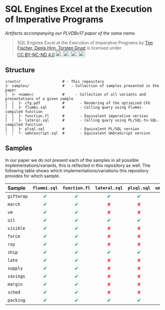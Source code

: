 # SQL Engines Excel at the Execution of Imperative Programs

_Artifacts accompanying our PLVDBv17 paper of the same name._

> <p xmlns:cc="http://creativecommons.org/ns#" xmlns:dct="http://purl.org/dc/terms/"><span property="dct:title">SQL Engines Excel at the Execution of Imperative Programs</span> by <a rel="cc:attributionURL dct:creator" property="cc:attributionName" href="https://db.cs.uni-tuebingen.de/">Tim Fischer, Denis Hirn, Torsten Grust</a> is licensed under <a href="http://creativecommons.org/licenses/by-nc-nd/4.0/?ref=chooser-v1" target="_blank" rel="license noopener noreferrer" style="display:inline-block;">CC BY-NC-ND 4.0<img style="height:22px!important;margin-left:3px;vertical-align:text-bottom;" src="https://mirrors.creativecommons.org/presskit/icons/cc.svg?ref=chooser-v1"><img style="height:22px!important;margin-left:3px;vertical-align:text-bottom;" src="https://mirrors.creativecommons.org/presskit/icons/by.svg?ref=chooser-v1"><img style="height:22px!important;margin-left:3px;vertical-align:text-bottom;" src="https://mirrors.creativecommons.org/presskit/icons/nc.svg?ref=chooser-v1"><img style="height:22px!important;margin-left:3px;vertical-align:text-bottom;" src="https://mirrors.creativecommons.org/presskit/icons/nd.svg?ref=chooser-v1"></a></p>

## Structure

```
<root>/                   # - This repository
├╴ samples/               #   - Collection of samples presented in the paper
│  ├╴ <name>/             #     - Collection of all variants and presentations of a given sample
│  │  ├╴ cfg.pdf          #       - Rendering of the optimized CFG
│  │  ├╴ flummi.sql       #       - Calling query using Flummi-compiled function
│  │  ├╴ function.fl      #       - Equivalent imperative version
│  │  ├╴ lateral.sql      #       - Calling query using PL/SQL-to-SQL-compiled function
│  │  ├╴ plsql.sql        #       - Equivalent PL/SQL version
┊  ┊  └╴ umbrascript.sql  #       - Equivalent UmbraScript version
```

## Samples

In our paper we do not present each of the samples in all possible implementations/variants, this is reflected in this repository as well. The following table shows which implementations/variations this repository provides for which sample.

| Sample     |              `flummi.sql`              |             `function.fl`              |             `lateral.sql`              |              `plsql.sql`               |           `umbrascript.sql`            |
| :--------- | :------------------------------------: | :------------------------------------: | :------------------------------------: | :------------------------------------: | :------------------------------------: |
| `giftwrap` | <span style="color: #198754;">✔︎</span> | <span style="color: #198754;">✔︎</span> | <span style="color: #198754;">✔︎</span> | <span style="color: #198754;">✔︎</span> | <span style="color: #198754;">✔︎</span> |
| `march`    | <span style="color: #198754;">✔︎</span> | <span style="color: #198754;">✔︎</span> | <span style="color: #dc3545;">✘</span> | <span style="color: #dc3545;">✘</span> | <span style="color: #dc3545;">✘</span> |
| `vm`       | <span style="color: #198754;">✔︎</span> | <span style="color: #198754;">✔︎</span> | <span style="color: #dc3545;">✘</span> | <span style="color: #dc3545;">✘</span> | <span style="color: #dc3545;">✘</span> |
| `oil`      | <span style="color: #198754;">✔︎</span> | <span style="color: #198754;">✔︎</span> | <span style="color: #198754;">✔︎</span> | <span style="color: #198754;">✔︎</span> | <span style="color: #dc3545;">✘</span> |
| `visible`  | <span style="color: #198754;">✔︎</span> | <span style="color: #198754;">✔︎</span> | <span style="color: #dc3545;">✘</span> | <span style="color: #dc3545;">✘</span> | <span style="color: #dc3545;">✘</span> |
| `force`    | <span style="color: #198754;">✔︎</span> | <span style="color: #198754;">✔︎</span> | <span style="color: #dc3545;">✘</span> | <span style="color: #dc3545;">✘</span> | <span style="color: #dc3545;">✘</span> |
| `ray`      | <span style="color: #198754;">✔︎</span> | <span style="color: #198754;">✔︎</span> | <span style="color: #dc3545;">✘</span> | <span style="color: #dc3545;">✘</span> | <span style="color: #dc3545;">✘</span> |
| `ship`     | <span style="color: #198754;">✔︎</span> | <span style="color: #198754;">✔︎</span> | <span style="color: #198754;">✔︎</span> | <span style="color: #198754;">✔︎</span> | <span style="color: #dc3545;">✘</span> |
| `late`     | <span style="color: #198754;">✔︎</span> | <span style="color: #198754;">✔︎</span> | <span style="color: #dc3545;">✘</span> | <span style="color: #dc3545;">✘</span> | <span style="color: #198754;">✔︎</span> |
| `supply`   | <span style="color: #198754;">✔︎</span> | <span style="color: #198754;">✔︎</span> | <span style="color: #dc3545;">✘</span> | <span style="color: #dc3545;">✘</span> | <span style="color: #198754;">✔︎</span> |
| `savings`  | <span style="color: #198754;">✔︎</span> | <span style="color: #198754;">✔︎</span> | <span style="color: #dc3545;">✘</span> | <span style="color: #dc3545;">✘</span> | <span style="color: #198754;">✔︎</span> |
| `margin`   | <span style="color: #198754;">✔︎</span> | <span style="color: #198754;">✔︎</span> | <span style="color: #dc3545;">✘</span> | <span style="color: #dc3545;">✘</span> | <span style="color: #198754;">✔︎</span> |
| `sched`    | <span style="color: #198754;">✔︎</span> | <span style="color: #198754;">✔︎</span> | <span style="color: #dc3545;">✘</span> | <span style="color: #dc3545;">✘</span> | <span style="color: #dc3545;">✘</span> |
| `packing`  | <span style="color: #198754;">✔︎</span> | <span style="color: #198754;">✔︎</span> | <span style="color: #198754;">✔︎</span> | <span style="color: #198754;">✔︎</span> | <span style="color: #198754;">✔︎</span> |
